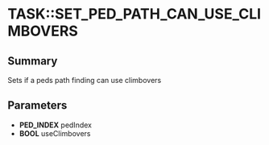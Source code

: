 # TASK::SET_PED_PATH_CAN_USE_CLIMBOVERS

## Summary
Sets if a peds path finding can use climbovers

## Parameters
* **PED_INDEX** pedIndex
* **BOOL** useClimbovers